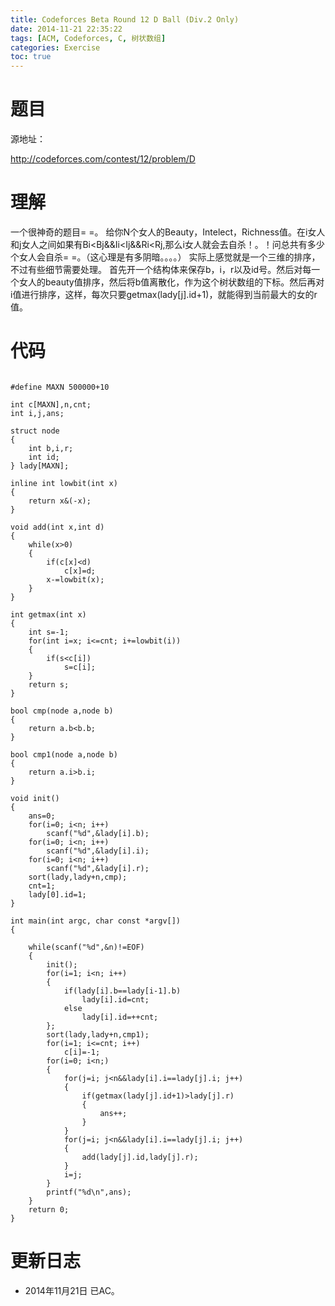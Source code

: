 ```yaml
---
title: Codeforces Beta Round 12 D Ball (Div.2 Only)
date: 2014-11-21 22:35:22
tags: [ACM, Codeforces, C, 树状数组]
categories: Exercise
toc: true
---
```

# 题目
源地址：

http://codeforces.com/contest/12/problem/D

# 理解
一个很神奇的题目= =。
给你N个女人的Beauty，Intelect，Richness值。在i女人和j女人之间如果有Bi<Bj&&Ii<Ij&&Ri<Rj,那么i女人就会去自杀！。！问总共有多少个女人会自杀= =。（这心理是有多阴暗。。。。）
实际上感觉就是一个三维的排序，不过有些细节需要处理。
首先开一个结构体来保存b，i，r以及id号。然后对每一个女人的beauty值排序，然后将b值离散化，作为这个树状数组的下标。然后再对i值进行排序，这样，每次只要getmax(lady[j].id+1)，就能得到当前最大的女的r值。

<!-- more -->

# 代码

```

#define MAXN 500000+10

int c[MAXN],n,cnt;
int i,j,ans;

struct node
{
    int b,i,r;
    int id;
} lady[MAXN];

inline int lowbit(int x)
{
    return x&(-x);
}

void add(int x,int d)
{
    while(x>0)
    {
        if(c[x]<d)
            c[x]=d;
        x-=lowbit(x);
    }
}

int getmax(int x)
{
    int s=-1;
    for(int i=x; i<=cnt; i+=lowbit(i))
    {
        if(s<c[i])
            s=c[i];
    }
    return s;
}

bool cmp(node a,node b)
{
    return a.b<b.b;
}

bool cmp1(node a,node b)
{
    return a.i>b.i;
}

void init()
{
    ans=0;
    for(i=0; i<n; i++)
        scanf("%d",&lady[i].b);
    for(i=0; i<n; i++)
        scanf("%d",&lady[i].i);
    for(i=0; i<n; i++)
        scanf("%d",&lady[i].r);
    sort(lady,lady+n,cmp);
    cnt=1;
    lady[0].id=1;
}

int main(int argc, char const *argv[])
{

    while(scanf("%d",&n)!=EOF)
    {
        init();
        for(i=1; i<n; i++)
        {
            if(lady[i].b==lady[i-1].b)
                lady[i].id=cnt;
            else
                lady[i].id=++cnt;
        };
        sort(lady,lady+n,cmp1);
        for(i=1; i<=cnt; i++)
            c[i]=-1;
        for(i=0; i<n;)
        {
            for(j=i; j<n&&lady[i].i==lady[j].i; j++)
            {
                if(getmax(lady[j].id+1)>lady[j].r)
                {
                    ans++;
                }
            }
            for(j=i; j<n&&lady[i].i==lady[j].i; j++)
            {
                add(lady[j].id,lady[j].r);
            }
            i=j;
        }
        printf("%d\n",ans);
    }
    return 0;
}

```

# 更新日志
- 2014年11月21日 已AC。